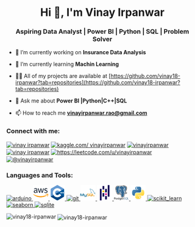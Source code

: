 <h1 align="center">Hi 👋, I'm Vinay Irpanwar</h1>
<h3 align="center">Aspiring Data Analyst | Power BI | Python | SQL | Problem Solver</h3>

- 🔭 I’m currently working on **Insurance Data Analysis**

- 🌱 I’m currently learning **Machin Learning**

- 👨‍💻 All of my projects are available at [https://github.com/vinay18-irpanwar?tab=repositories](https://github.com/vinay18-irpanwar?tab=repositories)

- 💬 Ask me about **Power BI |Python|C++|SQL**

- 📫 How to reach me **vinayirpanwar.rao@gmail.com**

<h3 align="left">Connect with me:</h3>
<p align="left">
<a href="https://linkedin.com/in/vinay irpanwar" target="blank"><img align="center" src="https://raw.githubusercontent.com/rahuldkjain/github-profile-readme-generator/master/src/images/icons/Social/linked-in-alt.svg" alt="vinay irpanwar" height="30" width="40" /></a>
<a href="https://kaggle.com/kaggle.com/ vinayirpanwar" target="blank"><img align="center" src="https://raw.githubusercontent.com/rahuldkjain/github-profile-readme-generator/master/src/images/icons/Social/kaggle.svg" alt="kaggle.com/ vinayirpanwar" height="30" width="40" /></a>
<a href="https://www.codechef.com/users/vinayirpanwar" target="blank"><img align="center" src="https://cdn.jsdelivr.net/npm/simple-icons@3.1.0/icons/codechef.svg" alt="vinayirpanwar" height="30" width="40" /></a>
<a href="https://www.hackerrank.com/vinay irpanwar" target="blank"><img align="center" src="https://raw.githubusercontent.com/rahuldkjain/github-profile-readme-generator/master/src/images/icons/Social/hackerrank.svg" alt="vinay irpanwar" height="30" width="40" /></a>
<a href="https://www.leetcode.com/https://leetcode.com/u/vinayirpanwar" target="blank"><img align="center" src="https://raw.githubusercontent.com/rahuldkjain/github-profile-readme-generator/master/src/images/icons/Social/leet-code.svg" alt="https://leetcode.com/u/vinayirpanwar" height="30" width="40" /></a>
<a href="https://www.hackerearth.com/@vinayirpanwar" target="blank"><img align="center" src="https://raw.githubusercontent.com/rahuldkjain/github-profile-readme-generator/master/src/images/icons/Social/hackerearth.svg" alt="@vinayirpanwar" height="30" width="40" /></a>
</p>

<h3 align="left">Languages and Tools:</h3>
<p align="left"> <a href="https://www.arduino.cc/" target="_blank" rel="noreferrer"> <img src="https://cdn.worldvectorlogo.com/logos/arduino-1.svg" alt="arduino" width="40" height="40"/> </a> <a href="https://aws.amazon.com" target="_blank" rel="noreferrer"> <img src="https://raw.githubusercontent.com/devicons/devicon/master/icons/amazonwebservices/amazonwebservices-original-wordmark.svg" alt="aws" width="40" height="40"/> </a> <a href="https://www.w3schools.com/cpp/" target="_blank" rel="noreferrer"> <img src="https://raw.githubusercontent.com/devicons/devicon/master/icons/cplusplus/cplusplus-original.svg" alt="cplusplus" width="40" height="40"/> </a> <a href="https://git-scm.com/" target="_blank" rel="noreferrer"> <img src="https://www.vectorlogo.zone/logos/git-scm/git-scm-icon.svg" alt="git" width="40" height="40"/> </a> <a href="https://www.mysql.com/" target="_blank" rel="noreferrer"> <img src="https://raw.githubusercontent.com/devicons/devicon/master/icons/mysql/mysql-original-wordmark.svg" alt="mysql" width="40" height="40"/> </a> <a href="https://pandas.pydata.org/" target="_blank" rel="noreferrer"> <img src="https://raw.githubusercontent.com/devicons/devicon/2ae2a900d2f041da66e950e4d48052658d850630/icons/pandas/pandas-original.svg" alt="pandas" width="40" height="40"/> </a> <a href="https://www.postgresql.org" target="_blank" rel="noreferrer"> <img src="https://raw.githubusercontent.com/devicons/devicon/master/icons/postgresql/postgresql-original-wordmark.svg" alt="postgresql" width="40" height="40"/> </a> <a href="https://www.python.org" target="_blank" rel="noreferrer"> <img src="https://raw.githubusercontent.com/devicons/devicon/master/icons/python/python-original.svg" alt="python" width="40" height="40"/> </a> <a href="https://scikit-learn.org/" target="_blank" rel="noreferrer"> <img src="https://upload.wikimedia.org/wikipedia/commons/0/05/Scikit_learn_logo_small.svg" alt="scikit_learn" width="40" height="40"/> </a> <a href="https://seaborn.pydata.org/" target="_blank" rel="noreferrer"> <img src="https://seaborn.pydata.org/_images/logo-mark-lightbg.svg" alt="seaborn" width="40" height="40"/> </a> <a href="https://www.sqlite.org/" target="_blank" rel="noreferrer"> <img src="https://www.vectorlogo.zone/logos/sqlite/sqlite-icon.svg" alt="sqlite" width="40" height="40"/> </a> </p>

<p><img align="left" src="https://github-readme-stats.vercel.app/api/top-langs?username=vinay18-irpanwar&show_icons=true&locale=en&layout=compact" alt="vinay18-irpanwar" /></p>

<p>&nbsp;<img align="center" src="https://github-readme-stats.vercel.app/api?username=vinay18-irpanwar&show_icons=true&locale=en" alt="vinay18-irpanwar" /></p>
